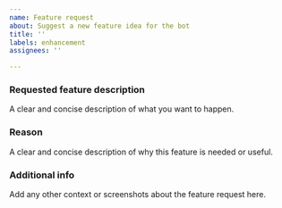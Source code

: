 ```yaml
---
name: Feature request
about: Suggest a new feature idea for the bot
title: ''
labels: enhancement
assignees: ''

---
```


### Requested feature description
A clear and concise description of what you want to happen.

### Reason
A clear and concise description of why this feature is needed or useful.

### Additional info
Add any other context or screenshots about the feature request here.
